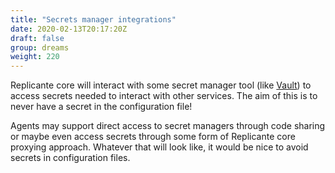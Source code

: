 ```yaml
---
title: "Secrets manager integrations"
date: 2020-02-13T20:17:20Z
draft: false
group: dreams
weight: 220
---
```


Replicante core will interact with some secret manager tool (like
[Vault](https://www.vaultproject.io/)) to access secrets needed to interact with other services.
The aim of this is to never have a secret in the configuration file!

Agents may support direct access to secret managers through code sharing or maybe even access
secrets through some form of Replicante core proxying approach.
Whatever that will look like, it would be nice to avoid secrets in configuration files.
